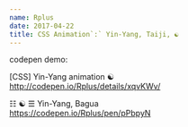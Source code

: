 ```yaml
---
name: Rplus
date: 2017-04-22
title: CSS Animation`:` Yin-Yang, Taiji, ☯
---
```


codepen demo:

[CSS] Yin-Yang animation ☯  
http://codepen.io/Rplus/details/xqvKWv/

☷ ☯ ☰ Yin-Yang, Bagua  
https://codepen.io/Rplus/pen/pPbpyN
